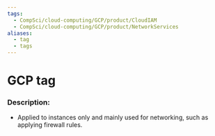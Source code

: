 ```yaml
---
tags:
  - CompSci/cloud-computing/GCP/product/CloudIAM
  - CompSci/cloud-computing/GCP/product/NetworkServices
aliases:
  - tag
  - tags
---
```

# GCP tag
### Description:
- Applied to instances only and mainly used for networking, such as applying firewall rules.